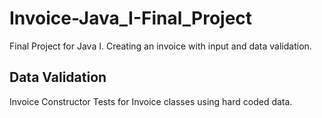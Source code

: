 # Invoice-Java_I-Final_Project
 Final Project for Java I.  Creating an invoice with input and data validation. 

## Data Validation
Invoice Constructor Tests for Invoice classes using hard coded data.



